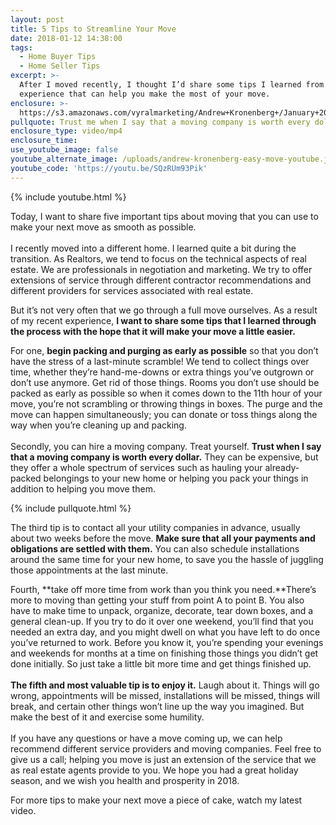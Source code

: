 ```yaml
---
layout: post
title: 5 Tips to Streamline Your Move
date: 2018-01-12 14:38:00
tags:
  - Home Buyer Tips
  - Home Seller Tips
excerpt: >-
  After I moved recently, I thought I’d share some tips I learned from the
  experience that can help you make the most of your move.
enclosure: >-
  https://s3.amazonaws.com/vyralmarketing/Andrew+Kronenberg+/January+2018/Central+Pennsylvania+Real+Estate-+Tips+for+an+Easy+Move.mp4
pullquote: Trust me when I say that a moving company is worth every dollar.
enclosure_type: video/mp4
enclosure_time:
use_youtube_image: false
youtube_alternate_image: /uploads/andrew-kronenberg-easy-move-youtube.jpg
youtube_code: 'https://youtu.be/SQzRUm93Pik'
---
```



{% include youtube.html %}

Today, I want to share five important tips about moving that you can use to make your next move as smooth as possible.<br><br>I recently moved into a different home. I learned quite a bit during the transition. As Realtors, we tend to focus on the technical aspects of real estate. We are professionals in negotiation and marketing. We try to offer extensions of service through different contractor recommendations and different providers for services associated with real estate.

But it’s not very often that we go through a full move ourselves. As a result of my recent experience, **I want to share some tips that I learned through the process with the hope that it will make your move a little easier.**

For one, **begin packing and purging as early as possible** so that you don’t have the stress of a last-minute scramble! We tend to collect things over time, whether they’re hand-me-downs or extra things you’ve outgrown or don’t use anymore. Get rid of those things. Rooms you don’t use should be packed as early as possible so when it comes down to the 11th hour of your move, you’re not scrambling or throwing things in boxes. The purge and the move can happen simultaneously; you can donate or toss things along the way when you’re cleaning up and packing.<br><br>Secondly, you can hire a moving company. Treat yourself. **Trust when I say that a moving company is worth every dollar.** They can be expensive, but they offer a whole spectrum of services such as hauling your already-packed belongings to your new home or helping you pack your things in addition to helping you move them.

{% include pullquote.html %}

The third tip is to contact all your utility companies in advance, usually about two weeks before the move. **Make sure that all your payments and obligations are settled with them.** You can also schedule installations around the same time for your new home, to save you the hassle of juggling those appointments at the last minute.

Fourth, **take off more time from work than you think you need.**There’s more to moving than getting your stuff from point A to point B. You also have to make time to unpack, organize, decorate, tear down boxes, and a general clean-up. If you try to do it over one weekend, you’ll find that you needed an extra day, and you might dwell on what you have left to do once you’ve returned to work. Before you know it, you’re spending your evenings and weekends for months at a time on finishing those things you didn’t get done initially. So just take a little bit more time and get things finished up.<br><br>**The fifth and most valuable tip is to enjoy it.** Laugh about it. Things will go wrong, appointments will be missed, installations will be missed, things will break, and certain other things won’t line up the way you imagined. But make the best of it and exercise some humility.<br><br>If you have any questions or have a move coming up, we can help recommend different service providers and moving companies. Feel free to give us a call; helping you move is just an extension of the service that we as real estate agents provide to you. We hope you had a great holiday season, and we wish you health and prosperity in 2018.

For more tips to make your next move a piece of cake, watch my latest video.